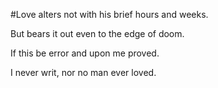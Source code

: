 #Love alters not with his brief hours and weeks.

But bears it out even to the edge of doom.

If this be error and upon me proved.

I never writ, nor no man ever loved.



